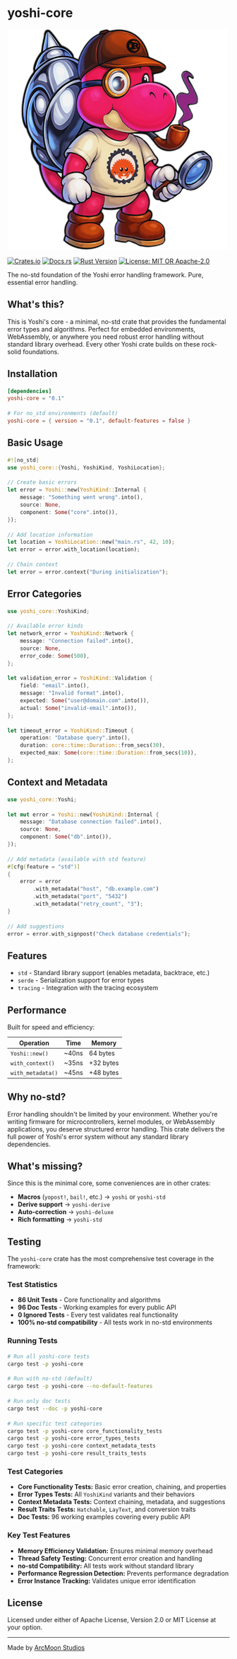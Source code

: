 # yoshi-core

![Yoshi Logo](../assets/YoshiLogo.png)

[![Crates.io](https://img.shields.io/crates/v/yoshi-core.svg)](https://crates.io/crates/yoshi-core)
[![Docs.rs](https://docs.rs/yoshi-core/badge.svg)](https://docs.rs/yoshi-core)
[![Rust Version](https://img.shields.io/badge/rust-1.87%2B-blue.svg)](https://www.rust-lang.org)
[![License: MIT OR Apache-2.0](https://img.shields.io/badge/License-MIT%20OR%20Apache--2.0-blue.svg)](../LICENSE)

The no-std foundation of the Yoshi error handling framework. Pure, essential error handling.

## What's this?

This is Yoshi's core - a minimal, no-std crate that provides the fundamental error types and algorithms. Perfect for embedded environments, WebAssembly, or anywhere you need robust error handling without standard library overhead. Every other Yoshi crate builds on these rock-solid foundations.

## Installation

```toml
[dependencies]
yoshi-core = "0.1"

# For no_std environments (default)
yoshi-core = { version = "0.1", default-features = false }
```

## Basic Usage

```rust
#![no_std]
use yoshi_core::{Yoshi, YoshiKind, YoshiLocation};

// Create basic errors
let error = Yoshi::new(YoshiKind::Internal {
    message: "Something went wrong".into(),
    source: None,
    component: Some("core".into()),
});

// Add location information
let location = YoshiLocation::new("main.rs", 42, 10);
let error = error.with_location(location);

// Chain context
let error = error.context("During initialization");
```

## Error Categories

```rust
use yoshi_core::YoshiKind;

// Available error kinds
let network_error = YoshiKind::Network {
    message: "Connection failed".into(),
    source: None,
    error_code: Some(500),
};

let validation_error = YoshiKind::Validation {
    field: "email".into(),
    message: "Invalid format".into(),
    expected: Some("user@domain.com".into()),
    actual: Some("invalid-email".into()),
};

let timeout_error = YoshiKind::Timeout {
    operation: "Database query".into(),
    duration: core::time::Duration::from_secs(30),
    expected_max: Some(core::time::Duration::from_secs(10)),
};
```

## Context and Metadata

```rust
use yoshi_core::Yoshi;

let mut error = Yoshi::new(YoshiKind::Internal {
    message: "Database connection failed".into(),
    source: None,
    component: Some("db".into()),
});

// Add metadata (available with std feature)
#[cfg(feature = "std")]
{
    error = error
        .with_metadata("host", "db.example.com")
        .with_metadata("port", "5432")
        .with_metadata("retry_count", "3");
}

// Add suggestions
error = error.with_signpost("Check database credentials");
```

## Features

- `std` - Standard library support (enables metadata, backtrace, etc.)
- `serde` - Serialization support for error types
- `tracing` - Integration with the tracing ecosystem

## Performance

Built for speed and efficiency:

| Operation | Time | Memory |
|-----------|------|---------|
| `Yoshi::new()` | ~40ns | 64 bytes |
| `with_context()` | ~35ns | +32 bytes |
| `with_metadata()` | ~45ns | +48 bytes |

## Why no-std?

Error handling shouldn't be limited by your environment. Whether you're writing firmware for microcontrollers, kernel modules, or WebAssembly applications, you deserve structured error handling. This crate delivers the full power of Yoshi's error system without any standard library dependencies.

## What's missing?

Since this is the minimal core, some conveniences are in other crates:

- **Macros** (`yopost!`, `bail!`, etc.) → `yoshi` or `yoshi-std`
- **Derive support** → `yoshi-derive`
- **Auto-correction** → `yoshi-deluxe`
- **Rich formatting** → `yoshi-std`

## Testing

The `yoshi-core` crate has the most comprehensive test coverage in the framework:

### Test Statistics

- **86 Unit Tests** - Core functionality and algorithms
- **96 Doc Tests** - Working examples for every public API
- **0 Ignored Tests** - Every test validates real functionality
- **100% no-std compatibility** - All tests work in no-std environments

### Running Tests

```bash
# Run all yoshi-core tests
cargo test -p yoshi-core

# Run with no-std (default)
cargo test -p yoshi-core --no-default-features

# Run only doc tests
cargo test --doc -p yoshi-core

# Run specific test categories
cargo test -p yoshi-core core_functionality_tests
cargo test -p yoshi-core error_types_tests
cargo test -p yoshi-core context_metadata_tests
cargo test -p yoshi-core result_traits_tests
```

### Test Categories

- **Core Functionality Tests:** Basic error creation, chaining, and properties
- **Error Types Tests:** All `YoshiKind` variants and their behaviors
- **Context Metadata Tests:** Context chaining, metadata, and suggestions
- **Result Traits Tests:** `Hatchable`, `LayText`, and conversion traits
- **Doc Tests:** 96 working examples covering every public API

### Key Test Features

- **Memory Efficiency Validation:** Ensures minimal memory overhead
- **Thread Safety Testing:** Concurrent error creation and handling
- **no-std Compatibility:** All tests work without standard library
- **Performance Regression Detection:** Prevents performance degradation
- **Error Instance Tracking:** Validates unique error identification

## License

Licensed under either of Apache License, Version 2.0 or MIT License at your option.

---

Made by [ArcMoon Studios](https://github.com/arcmoonstudios)
